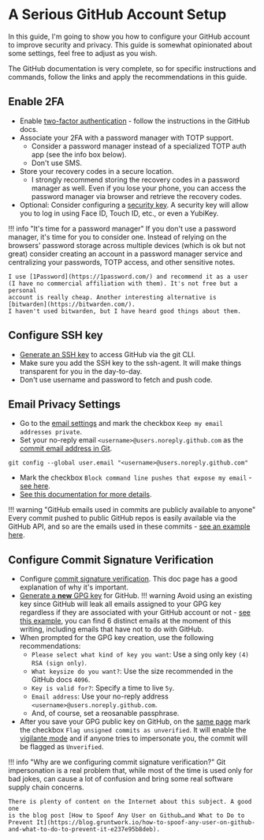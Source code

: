 # A Serious GitHub Account Setup

In this guide, I'm going to show you how to configure your GitHub account to
improve security and privacy. This guide is somewhat opinionated about some
settings, feel free to adjust as you wish.

The GitHub documentation is very complete, so for specific instructions and
commands, follow the links and apply the recommendations in this guide.

## Enable 2FA

- Enable [two-factor authentication](https://docs.github.com/en/authentication/securing-your-account-with-two-factor-authentication-2fa/configuring-two-factor-authentication) - follow the instructions in the GitHub
docs.
- Associate your 2FA with a password manager with TOTP support.
    - Consider a password manager instead of a specialized TOTP auth
    app (see the info box below).
    - Don't use SMS.
- Store your recovery codes in a secure location.
    - I strongly recommend storing the recovery codes in a password manager as
    well. Even if you lose your phone, you can access the password manager via
    browser and retrieve the recovery codes.
- Optional: Consider configuring a [security key](https://docs.github.com/en/authentication/securing-your-account-with-two-factor-authentication-2fa/configuring-two-factor-authentication#configuring-two-factor-authentication-using-a-security-key).
A security key will allow you to log in using Face ID, Touch ID, etc., or even a
YubiKey.

!!! info "It's time for a password manager"
    If you don't use a password manager, it's time for you to consider one.
    Instead of relying on the browsers' password storage across multiple devices
    (which is ok but not great) consider creating an account in a password
    manager service and centralizing your passwords, TOTP access, and other
    sensitive notes.

    I use [1Password](https://1password.com/) and recommend it as a user
    (I have no commercial affiliation with them). It's not free but a personal
    account is really cheap. Another interesting alternative is [bitwarden](https://bitwarden.com/).
    I haven't used bitwarden, but I have heard good things about them.

## Configure SSH key

- [Generate an SSH key](https://docs.github.com/en/authentication/connecting-to-github-with-ssh/generating-a-new-ssh-key-and-adding-it-to-the-ssh-agent) to access GitHub via
the git CLI.
- Make sure you add the SSH key to the ssh-agent.
It will make things transparent for you in the day-to-day.
- Don't use username and password to fetch and push code.

## Email Privacy Settings

- Go to the [email settings](https://github.com/settings/emails) and mark the checkbox `Keep my email addresses private`.
- Set your no-reply email `<username>@users.noreply.github.com` as the [commit email address in Git](https://docs.github.com/en/account-and-profile/setting-up-and-managing-your-personal-account-on-github/managing-email-preferences/setting-your-commit-email-address#setting-your-commit-email-address-in-git).
```shell
git config --global user.email "<username>@users.noreply.github.com"
```
- Mark the checkbox `Block command line pushes that expose my email` - [see here](https://docs.github.com/en/account-and-profile/setting-up-and-managing-your-personal-account-on-github/managing-email-preferences/blocking-command-line-pushes-that-expose-your-personal-email-address).
- [See this documentation for more details](https://docs.github.com/en/account-and-profile/setting-up-and-managing-your-personal-account-on-github/managing-email-preferences/setting-your-commit-email-address).

!!! warning "GitHub emails used in commits are publicly available to anyone"
    Every commit pushed to public GitHub repos is easily available via the
    GitHub API, and so are the emails used in these commits - [see an example
    here](https://api.github.com/repos/torvalds/linux/commits/f6eb0fed6a3957c0b93e3a00c1ffaad84d4ffc31).

## Configure Commit Signature Verification

- Configure [commit signature verification](https://docs.github.com/en/authentication/managing-commit-signature-verification/about-commit-signature-verification). This doc page has a good explanation of
why it's important.
- [Generate a **new** GPG key](https://docs.github.com/en/authentication/managing-commit-signature-verification/generating-a-new-gpg-key)
for GitHub.
!!! warning
    Avoid using an existing key since GitHub will leak all emails assigned to
    your GPG key regardless if they are associated with your GitHub account or
    not - [see this example](https://api.github.com/users/dschuermann/gpg_keys),
    you can find 6 distinct emails at the moment of this writing, including
    emails that have not to do with GitHub.
- When prompted for the GPG key creation, use the following recommendations:
    - `Please select what kind of key you want`: Use a sing only key `(4) RSA (sign only)`.
    - `What keysize do you want?`: Use the size recommended in the GitHub docs `4096`.
    - `Key is valid for?`: Specify a time to live `5y`.
    - `Email address`: Use your no-reply address `<username>@users.noreply.github.com`.
    - And, of course, set a reosanable passphrase.
- After you save your GPG public key on GitHub, on the [same page](https://github.com/settings/keys)
mark the checkbox `Flag unsigned commits as unverified`. It will enable the
[vigilante mode](https://docs.github.com/en/authentication/managing-commit-signature-verification/displaying-verification-statuses-for-all-of-your-commits) and if anyone tries to
impersonate you, the commit will be flagged as `Unverified`.

!!! info "Why are we configuring commit signature verification?"
    Git impersonation is a real problem that, while most of the time is used
    only for bad jokes, can cause a lot of confusion and bring some real
    software supply chain concerns.

    There is plenty of content on the Internet about this subject. A good one
    is the blog post [How to Spoof Any User on Github…and What to Do to Prevent It](https://blog.gruntwork.io/how-to-spoof-any-user-on-github-and-what-to-do-to-prevent-it-e237e95b8deb).
